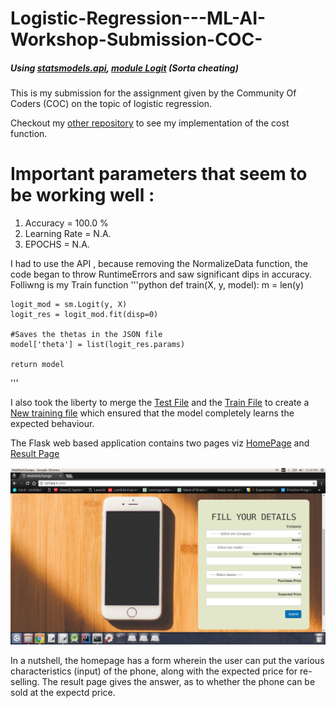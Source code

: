 # Logistic-Regression---ML-AI-Workshop-Submission-COC-

##### Using [statsmodels.api](http://www.statsmodels.org), [module Logit](http://www.statsmodels.org/stable/generated/statsmodels.discrete.discrete_model.Logit.html#statsmodels.discrete.discrete_model.Logit) (Sorta cheating)

This is my submission for the assignment given by the Community Of Coders (COC) on the topic of logistic regression.

Checkout my [other repository](#repository) to see my implementation of the cost function.


# Important parameters that seem to be working well :
1. Accuracy      = 100.0 % 
2. Learning Rate = N.A.
3. EPOCHS        = N.A.

I had to use the API , because removing the NormalizeData function, the code began to throw RuntimeErrors and saw significant dips in accuracy. Folliwng is my Train function
'''python
def train(X, y, model):
	m = len(y)

	logit_mod = sm.Logit(y, X)
	logit_res = logit_mod.fit(disp=0)
	
	#Saves the thetas in the JSON file
	model['theta'] = list(logit_res.params)
	
	return model
'''


I also took the liberty to merge the [Test File](data/test.csv) and the [Train File](data/test.csv) to create a [New training file](/data/combined_test.csv) which ensured that the model completely learns the expected behaviour.

The Flask web based application contains two pages viz [HomePage](app/templates/index.html) and [Result Page](app/templates/result.html)

![screenshot](https://raw.githubusercontent.com/AmeyaDaddikar/Logistic-Regression---ML-AI-Workshop-Submission-COC-/master/Documents/images_ws/screenshot.png)

In a nutshell, the homepage has a form wherein the user can put the various characteristics (input) of the phone, along with the expected price for re-selling. The result page gives the answer, as to whether the phone can be sold at the expectd price.


